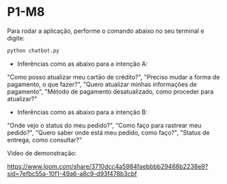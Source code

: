# P1-M8

Para rodar a aplicação, performe o comando abaixo no seu terminal e digite:

```bash
python chatbot.py
```

  - Inferências como as abaixo para a intenção A:
    
"Como posso atualizar meu cartão de crédito?", "Preciso mudar a forma de pagamento, o que fazer?", "Quero atualizar minhas informações de pagamento", "Método de pagamento desatualizado, como proceder para atualizar?"

  - Inferências como as abaixo para a intenção B:

"Onde vejo o status do meu pedido?", "Como faço para rastrear meu pedido?", "Quero saber onde está meu pedido, como faço?", "Status de entrega, como consultar?"


Video de demonstração:

https://www.loom.com/share/3710dcc4a5984faebbbb29468b2238e9?sid=7efbc55a-10f1-49a6-a8c9-d93f478b3cbf
